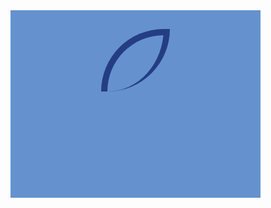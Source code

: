 <div class="base">
  <div class="container">
    <div class="half-circle"></div>
  </div>
</div>
<style>
  .base {
    width: 400px;
    height: 300px;
    display: flex;
    direction: column;
    justify-content: center;
    align-items: center;
    transform: translate(-8px,-8px);
    background: #6592CF;
  }
  .container {
    display:flex;
    width:110px;
    height:240px;
    background:#6592CF;
    overflow:hidden;
  }
  .half-circle {
    width: 200px;
    height: 100px; /* as the half of the width */
    border-top-left-radius: 100px;
    border-bottom-right-radius: 100px;
    border: 10px solid #243D83;
    border-bottom: 0;
    -webkit-box-sizing: border-box;
    -moz-box-sizing: border-box;
    box-sizing: border-box;
}

</style>